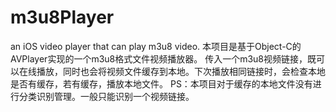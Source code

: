 # m3u8Player
an iOS video player that can play m3u8 video.
本项目是基于Object-C的AVPlayer实现的一个m3u8格式文件视频播放器。
传入一个m3u8视频链接，既可以在线播放，同时也会将视频文件缓存到本地。下次播放相同链接时，会检查本地是否有缓存，若有缓存，播放本地文件。
PS：本项目对于缓存的本地文件没有进行分类识别管理。一般只能识别一个视频链接。
